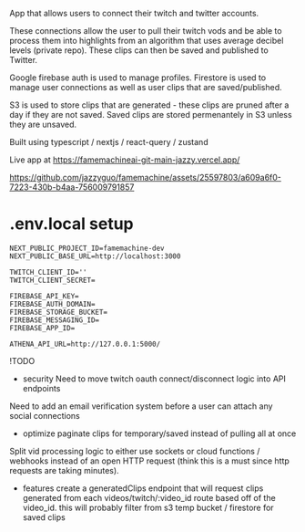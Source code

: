 App that allows users to connect their twitch and twitter accounts.

These connections allow the user to pull their twitch vods and be able to process them into highlights from an algorithm that uses average decibel levels (private repo). These clips can then be saved and published to Twitter.

Google firebase auth is used to manage profiles. Firestore is used to manage user connections as well as user clips that are saved/published.

S3 is used to store clips that are generated - these clips are pruned after a day if they are not saved. Saved clips are stored permenantely in S3 unless they are unsaved. 

Built using typescript / nextjs / react-query / zustand 

Live app at https://famemachineai-git-main-jazzy.vercel.app/

https://github.com/jazzyguo/famemachine/assets/25597803/a609a6f0-7223-430b-b4aa-756009791857



# .env.local setup
```
NEXT_PUBLIC_PROJECT_ID=famemachine-dev
NEXT_PUBLIC_BASE_URL=http://localhost:3000

TWITCH_CLIENT_ID=''
TWITCH_CLIENT_SECRET=

FIREBASE_API_KEY=
FIREBASE_AUTH_DOMAIN=
FIREBASE_STORAGE_BUCKET=
FIREBASE_MESSAGING_ID=
FIREBASE_APP_ID=

ATHENA_API_URL=http://127.0.0.1:5000/

```
!TODO
- security
Need to move twitch oauth connect/disconnect logic into API endpoints 

Need to add an email verification system before a user can attach any social connections
 
- optimize
paginate clips for temporary/saved instead of pulling all at once

Split vid processing logic to either use sockets or cloud functions / webhooks instead of an open HTTP request (think this is a must since http requests are taking minutes). 

- features
create a generatedClips endpoint that will request clips generated from each videos/twitch/:video_id route based off of the video_id. this will probably filter from s3 temp bucket / firestore for saved clips
